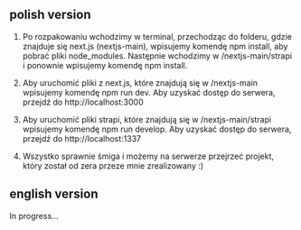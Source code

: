 ## polish version

1. Po rozpakowaniu wchodzimy w terminal, przechodząc do folderu, gdzie znajduje się next.js (nextjs-main), wpisujemy komendę npm install, aby pobrać pliki node_modules. Następnie wchodzimy w /nextjs-main/strapi i ponownie wpisujemy komendę npm install. 

2. Aby uruchomić pliki z next.js, które znajdują się w /nextjs-main wpisujemy komendę npm run dev. Aby uzyskać dostęp do serwera, przejdź do http://localhost:3000

3. Aby uruchomić pliki strapi, które znajdują się w /nextjs-main/strapi wpisujemy komendę npm run develop. Aby uzyskać dostęp do serwera, przejdź do http://localhost:1337

4. Wszystko sprawnie śmiga i możemy na serwerze przejrzeć projekt, który został od zera przeze mnie zrealizowany :)

## english version

In progress...
